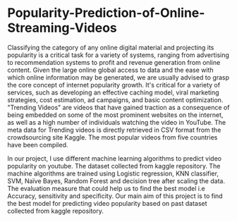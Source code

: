 # Popularity-Prediction-of-Online-Streaming-Videos

Classifying the category of any online digital material and projecting its popularity is a critical task for a variety of systems, ranging from advertising to recommendation systems to 
profit and revenue generation from online content. Given the large online global access to  data and the ease with which online information may be generated, we are usually advised to grasp the core concept of internet popularity growth. It's critical for a variety of services, such as developing an effective caching model, viral marketing strategies, cost estimation, ad campaigns, and basic content optimization. "Trending Videos" are videos that have gained traction as a consequence of being embedded on some of the most prominent websites on the internet, as well as a high number of individuals watching the video in YouTube. The meta data for Trending videos is directly retrieved in CSV format from the crowdsourcing site Kaggle. The most popular videos from five countries have been compiled. 

In our project, I use different machine learning algorithms to predict video popularity on youtube. The dataset collected from kaggle repository. The machine algorithms are trained using Logistic regression, KNN classifier, SVM, Naïve Bayes, Random Forest and decision tree after scaling the data. The evaluation measure that could help us to find the best model i.e Accuracy, sensitivity and specificity. Our main aim of this project is to find the best model for predicting video popularity based on past dataset collected from kaggle repository.
